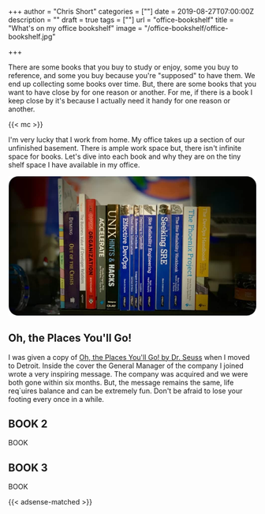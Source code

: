 +++
author = "Chris Short"
categories = [""]
date = 2019-08-27T07:00:00Z
description = ""
draft = true
tags = [""]
url = "office-bookshelf"
title = "What's on my office bookshelf"
image = "/office-bookshelf/office-bookshelf.jpg"

+++

There are some books that you buy to study or enjoy, some you buy to reference, and some you buy because you're "supposed" to have them. We end up collecting some books over time. But, there are some books that you want to have close by for one reason or another. For me, if there is a book I  keep close by it's because I actually need it handy for one reason or another.

{{< mc >}}

I'm very lucky that I work from home. My office takes up a section of our unfinished basement. There is ample work space but, there isn't infinite space for books. Let's dive into each book and why they are on the tiny shelf space I have available in my office.

![Chris Short's Office Bookshelf](office-bookshelf.jpg)

## Oh, the Places You'll Go!

I was given a copy of [Oh, the Places You'll Go! by Dr. Seuss](https://amzn.to/2KSodab) when I moved to Detroit. Inside the cover the General Manager of the company I joined wrote a very inspiring message. The company was acquired and we were both gone within six months. But, the message remains the same, life req`uires balance and can be extremely fun. Don't be afraid to lose your footing every once in a while.

## BOOK 2

BOOK

## BOOK 3

BOOK

{{< adsense-matched >}}
